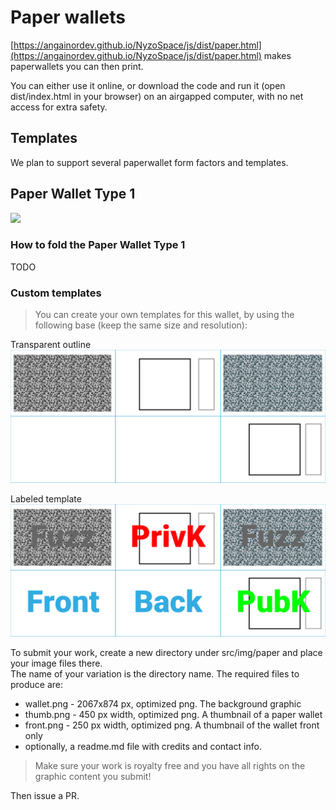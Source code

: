 # Paper wallets


[https://angainordev.github.io/NyzoSpace/js/dist/paper.html](https://angainordev.github.io/NyzoSpace/js/dist/paper.html) makes paperwallets you can then print.

You can either use it online, or download the code and run it (open dist/index.html in your browser) on an airgapped computer, with no net access for extra safety.

## Templates

We plan to support several paperwallet form factors and templates.

## Paper Wallet Type 1

![](https://github.com/AngainorDev/NyzoSpace/raw/master/src/img/paper/default/thumb.png)

### How to fold the Paper Wallet Type 1 

TODO

### Custom templates

> You can create your own templates for this wallet, by using the following base (keep the same size and resolution):

Transparent outline  
![](img/nyzo-wallet1-template.ok.png)

Labeled template  
![](img/nyzo-wallet1-template-label.ok.png)

To submit your work, create a new directory under src/img/paper and place your image files there.  
The name of your variation is the directory name. The required files to produce are:

- wallet.png - 2067x874 px, optimized png. The background graphic
- thumb.png - 450 px width, optimized png. A thumbnail of a paper wallet
- front.png - 250 px width, optimized png. A thumbnail of the wallet front only
- optionally, a readme.md file with credits and contact info.   

> Make sure your work is royalty free and you have all rights on the graphic content you submit!

Then issue a PR. 
